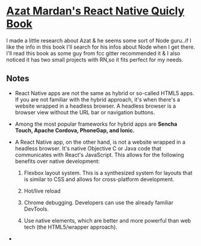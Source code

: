# [Azat Mardan's React Native Quicly Book](https://github.com/azat-co/react-native-quickly/blob/master/manuscript/chapter01.md)

I made a little research about Azat & he seems some sort of Node guru..if I like the info in this book I'll search for his infos about Node when I get there.
I'll read this book as some guy from fcc gitter recommended it & I also noticed it has two small projects with RN,so it fits perfect for my needs.

## Notes

* React Native apps are not the same as hybrid or so-called HTML5 apps. If you are not familiar with the hybrid approach, it's when there's a website wrapped in a headless browser. A headless browser is a browser view without the URL bar or navigation buttons.

* Among the most popular frameworks for hybrid apps are **Sencha Touch, Apache Cordova, PhoneGap, and Ionic.**

* A React Native app, on the other hand, is not a website wrapped in a headless browser. It's native Objective C or Java code that communicates with React's JavaScript. This allows for the following benefits over native development:

  1. Flexbox layout system. This is a synthesized system for layouts that is similar to CSS and allows for cross-platform development.

  2. Hot/live reload

  3. Chrome debugging. Developers can use the already familiar DevTools.

  4. Use native elements, which are better and more powerful than web tech (the HTML5/wrapper approach).

* 
